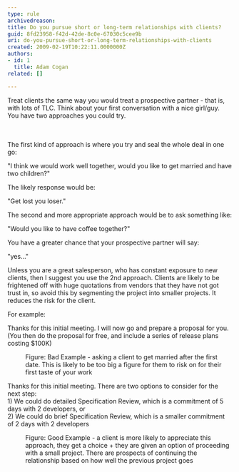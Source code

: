 ```yaml
---
type: rule
archivedreason: 
title: Do you pursue short or long-term relationships with clients?
guid: 8fd23958-f42d-42de-8c0e-67030c5cee9b
uri: do-you-pursue-short-or-long-term-relationships-with-clients
created: 2009-02-19T10:22:11.0000000Z
authors:
- id: 1
  title: Adam Cogan
related: []

---
```



​​Treat clients the same way you would treat a prospective partner - that is, with lots of TLC. Think about your first conversation with a nice girl/guy. You have two approaches you could try. 
<br>
<br><excerpt class='endintro'></excerpt><br>

  <p>The first kind of approach is where you try and seal the whole deal in one go&#58; </p><p class="ssw15-rteElement-GreyBox">&quot;I think we would work well together, would you like to get married and have two children?&quot;</p>
<p>The likely response would be&#58; </p><p class="ssw15-rteElement-GreyBox">&quot;Get lost you loser.&quot;</p>
<p>The second and more appropriate approach would be to ask something like&#58; </p><p class="ssw15-rteElement-GreyBox">​&quot;Would you like to have coffee together?&quot;</p>
<p>You have a greater chance that&#160;your prospective partner will say&#58;</p><p class="ssw15-rteElement-GreyBox">&quot;yes...&quot;<br></p>
<p>Unless you are a great salesperson, who has constant exposure to new clients, then I suggest you use the 2nd approach. Clients are likely to be frightened off with huge quotations from vendors that they&#160;have not got trust in, so avoid this by segmenting the project into smaller projects. It reduces the risk for the client.</p>
<p>For example&#58;</p>
<div>
<p class="ssw15-rteElement-GreyBox">Thanks for this initial meeting. I will&#160;now go and prepare a proposal for you. <br>(You then do the proposal for free, and include a series of release plans costing $100K)</p>
</div>
<dl> <dd class="ssw15-rteElement-FigureBad">Figure&#58; Bad Example - asking a client to get married after the first date. This is likely to be too big a figure for them to risk on for their first taste of your work </dd> </dl>
<div>
<p class="ssw15-rteElement-GreyBox">Thanks for this initial meeting. There are two options to consider for the next step&#58;<br>1) We could do detailed Specification Review, which is a commitment of 5 days with&#160;2 developers, or<br>2) We could do brief Specification Review, which is a smaller commitment of 2 days with&#160;2 developers&#160;<br></p>
</div>
<dl> <dd class="ssw15-rteElement-FigureGood">Figure&#58; Good Example - a client is more likely to appreciate this approach, they get a choice + they are given an option of proceeding with a small project. There are prospects of continuing the relationship based on how well the previous project goes </dd> </dl>
<p><strong></strong>&#160;</p>



